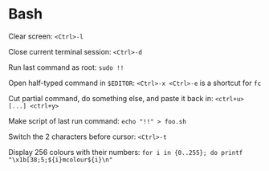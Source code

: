 # Bash

Clear screen: `<Ctrl>-l`

Close current terminal session: `<Ctrl>-d`

Run last command as root: `sudo !!`

Open half-typed command in `$EDITOR`: `<Ctrl>-x <Ctrl>-e` is a shortcut for `fc`

Cut partial command, do something else, and paste it back in: `<ctrl+u> [...] <ctrl+y>`

Make script of last run command: `echo "!!" > foo.sh`

Switch the 2 characters before cursor: `<Ctrl>-t`

Display 256 colours with their numbers: `for i in {0..255}; do printf "\x1b[38;5;${i}mcolour${i}\n"`

